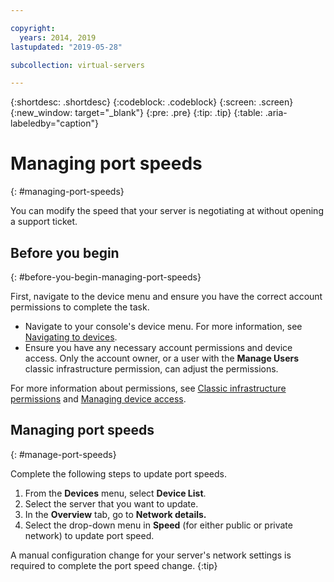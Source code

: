```yaml
---

copyright:
  years: 2014, 2019
lastupdated: "2019-05-28"

subcollection: virtual-servers

---
```


{:shortdesc: .shortdesc}
{:codeblock: .codeblock}
{:screen: .screen}
{:new_window: target="_blank"}
{:pre: .pre}
{:tip: .tip}
{:table: .aria-labeledby="caption"}

# Managing port speeds
{: #managing-port-speeds}

You can modify the speed that your server is negotiating at without opening a support ticket.

## Before you begin
{: #before-you-begin-managing-port-speeds}

First, navigate to the device menu and ensure you have the correct account permissions to complete the task. 

* Navigate to your console's device menu. For more information, see [Navigating to devices](/docs/virtual-servers?topic=virtual-servers-navigating-devices).
* Ensure you have any necessary account permissions and device access. Only the account owner, or a user with the **Manage Users** classic infrastructure permission, can adjust the permissions. 

For more information about permissions, see [Classic infrastructure permissions](/docs/account?topic=account-infrapermission) and [Managing device access](/docs/virtual-servers?topic=virtual-servers-managing-device-access).

## Managing port speeds
{: #manage-port-speeds}

Complete the following steps to update port speeds.

1. From the **Devices** menu, select **Device List**.
3. Select the server that you want to update.
4. In the **Overview** tab, go to **Network details.**
5. Select the drop-down menu in **Speed** (for either public or private network) to update port speed.

A manual configuration change for your server's network settings is required to complete the port speed change.
{:tip}
